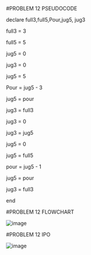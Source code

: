#PROBLEM 12 PSEUDOCODE

declare full3,full5,Pour,jug5, jug3

full3 = 3

full5 = 5

jug5 = 0

jug3 = 0

jug5 = 5

Pour = jug5 - 3

jug5 = pour

jug3 = full3

jug3 = 0

jug3 = jug5

jug5 = 0

jug5 = full5

pour = jug5 - 1

jug5 = pour

jug3 = full3

end


#PROBLEM 12 FLOWCHART

![image](https://github.com/user-attachments/assets/cd83e1a2-e274-41db-be25-f9046ebe30fd)

#PROBLEM 12 IPO

![image](https://github.com/user-attachments/assets/d1325dce-47e3-4894-af3b-15c470bb27d7)

